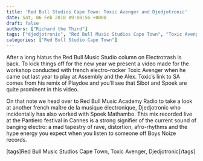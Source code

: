 ```yaml
---
title: 'Red Bull Studios Cape Town: Toxic Avenger and Djedjotronic'
date: Sat, 06 Feb 2010 09:08:56 +0000
draft: false
authors: ["Richard the Third"]
tags: ["djedjotronic", "Red Bull Music Studios Cape Town", "Toxic Avenger"]
categories: ["Red Bull Studio Cape Town"]
---
```


After a long hiatus the Red Bull Music Studio column on Electrotrash is back. To kick things off for the new year we present a video made for the workshop conducted with french electro-rocker Toxic Avenger when he came out last year to play at Assembly and the Alex. Toxic’s link to SA comes from his remix of Playdoe and you’ll see that Sibot and Spoek are quite prominent in this video.

On that note we head over to Red Bull Music Academy Radio to take a look at another french maître de la musique électronique, Djedjotronic who incidentally has also worked with Spoek Mathambo. This mix recorded live at the Pantiero festival in Cannes is a strong signifier of the current sound of banging electro: a mad tapestry of rave, distortion, afro-rhythms and the hype energy you expect when you listen to someone off Boys Noize records.

\[tags\]Red Bull Music Studios Cape Town, Toxic Avenger, Djedjotronic\[/tags\]